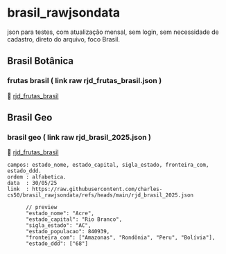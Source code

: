 # brasil_rawjsondata
json para testes, com atualização mensal, sem login, sem necessidade de cadastro, direto do arquivo, foco Brasil.

## Brasil Botânica
### frutas brasil ( link raw rjd_frutas_brasil.json )
🔗 [rjd_frutas_brasil](https://raw.githubusercontent.com/charles-cs50/brasil_rawjsondata/refs/heads/main/rjd_frutas_brasil.json)

## Brasil Geo
### brasil geo ( link raw rjd_brasil_2025.json )
🔗 [rjd_frutas_brasil](https://raw.githubusercontent.com/charles-cs50/brasil_rawjsondata/refs/heads/main/rjd_brasil_2025.json)
```
campos: estado_nome, estado_capital, sigla_estado, fronteira_com, estado_ddd.
ordem : alfabetica.
data  : 30/05/25
link  : https://raw.githubusercontent.com/charles-cs50/brasil_rawjsondata/refs/heads/main/rjd_brasil_2025.json
```
```jsonc
      // preview
      "estado_nome": "Acre",
      "estado_capital": "Rio Branco",
      "sigla_estado": "AC",
      "estado_populacao": 840939,
      "fronteira_com": ["Amazonas", "Rondônia", "Peru", "Bolívia"],
      "estado_ddd": ["68"]
```
